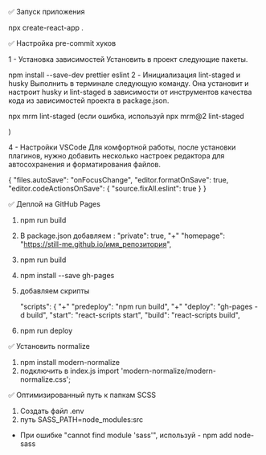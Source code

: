 ✅ Запуск приложения

npx create-react-app .

✅ Настройка pre-commit хуков

1 - Установка зависимостей
Установить в проект следующие пакеты.

npm install --save-dev prettier eslint
2 - Инициализация lint-staged и husky
Выполнить в терминале следующую команду. Она установит и настроит husky и lint-staged в зависимости от инструментов качества кода из зависимостей проекта в package.json.

npx mrm lint-staged
(если ошибка, используй npx mrm@2 lint-staged

)

4 - Настройки VSCode
Для комфортной работы, после установки плагинов, нужно добавить несколько настроек редактора для автосохранения и форматирования файлов.

{
"files.autoSave": "onFocusChange",
"editor.formatOnSave": true,
"editor.codeActionsOnSave": {
"source.fixAll.eslint": true
}
}

✅ Деплой на GitHub Pages

1. npm run build

2. В package.json добавляем :
   "private": true,
   "+" "homepage": "https://still-me.github.io/имя_репозитория",

3. npm run build
4. npm install --save gh-pages
5. добавляем скрипты

   "scripts": {
   "+" "predeploy": "npm run build",
   "+" "deploy": "gh-pages -d build",
   "start": "react-scripts start",
   "build": "react-scripts build",

6. npm run deploy

✅ Установить normalize

1. npm install modern-normalize
2. подключить в index.js
   import 'modern-normalize/modern-normalize.css';

✅ Оптимизированный путь к папкам SCSS

1. Создать файл .env
2. путь SASS_PATH=node_modules:src

- При ошибке "cannot find module 'sass'", используй - npm add node-sass
